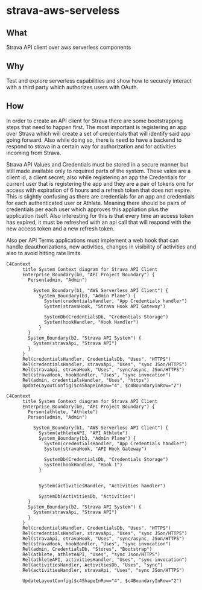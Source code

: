 # strava-aws-serveless

## What
Strava API client over aws serverless components

## Why

Test and explore serverless capabilities and show how to securely interact with a third party which authorizes users with OAuth.

## How

In order to create an API client for Strava there are some bootstrapping steps that need to happen first. The most important is registering an app over Strava which will create a set of credentials that will identify said app going forward. Also while doing so, there is need to have a backend to respond to strava in a certain way for authorization and for activities incoming from Strava.

Strava API Values and Credentials must be stored in a secure manner but still made available only to required parts of the system. These vales are a client id, a client secret; also while registering an app the Credentials for current user that is registering the app and they are a pair of tokens one for access with expiration of 6 hours and a refresh token that does not expire. This is slightly confusing as there are credentials for an app and credentials for each authenticated user or Athlete. Meaning there should be pairs of credentials per each user which approves this appliation plus the application itself. Also interesting for this is that every time an access token has expired, it must be refreshed with an api call that will respond with the new access token and a new refresh token.

Also per API Terms applications must implement a web hook that can handle deauthorizations, new activities, changes in visibility of activities and also to avoid hitting rate limits.


```mermaid
C4Context
      title System Context diagram for Strava API Client
      Enterprise_Boundary(b0, "API Project Boundary") {
        Person(admin, "Admin")

          System_Boundary(b1, "AWS Serverless API Client") {
            System_Boundary(b3, "Admin Plane") {
              System(credentialsHandler, "App Credentials handler")
              System(stravaHook, "Strava Hook API Gateway")
              
              SystemDb(CredentialsDb, "Credentials Storage")
              System(hookHandler, "Hook Handler")
            }
        }
        System_Boundary(b2, "Strava API System") {
          System(stravaApi, "Strava API")
        }
      }
      Rel(credentialsHandler, CredentialsDb, "Uses", "HTTPS")
      Rel(credentialsHandler, stravaApi, "Uses", "sync JSon/HTTPS")
      Rel(stravaApi, stravaHook, "Uses", "sync/async, JSon/HTTPS")
      Rel(stravaHook, hookHandler, "Uses", "sync invocation")
      Rel(admin, credentialsHandler, "Uses", "https")
      UpdateLayoutConfig($c4ShapeInRow="4", $c4BoundaryInRow="2")

```



```mermaid
C4Context
      title System Context diagram for Strava API Client
      Enterprise_Boundary(b0, "API Project Boundary") {
        Person(athlete, "Athlete")  
        Person(admin, "Admin")

          System_Boundary(b1, "AWS Serverless API Client") {
            System(athleteAPI, "API Athlete")
            System_Boundary(b3, "Admin Plane") {
              System(credentialsHandler, "App Credentials handler")
              System(stravaHook, "API Hook Gateway")
              
              SystemDb(CredentialsDb, "Credentials Storage")
              System(hookHandler, "Hook 1")
            }
            
            
            System(activitiesHandler, "Activities handler")
            
            SystemDb(ActivitiesDb, "Activities")
        }
        System_Boundary(b2, "Strava API System") {
          System(stravaApi, "Strava API")
        }
      }
      Rel(credentialsHandler, CredentialsDb, "Uses", "HTTPS")
      Rel(credentialsHandler, stravaApi, "Uses", "sync JSon/HTTPS")
      Rel(stravaApi, stravaHook, "Uses", "sync/async, JSon/HTTPS")
      Rel(stravaHook, hookHandler, "Uses", "sync invocation")
      Rel(admin, CredentialsDb, "Stores", "Bootstrap")
      Rel(athlete, athleteAPI, "Uses", "sync Json/HTTPS")
      Rel(athleteAPI, activitiesHandler, "Uses", "sync invocation")
      Rel(activitiesHandler, ActivitiesDb, "Uses", "sync")
      Rel(activitiesHandler, stravaApi, "Uses", "sync JSon/HTTPS")

      UpdateLayoutConfig($c4ShapeInRow="4", $c4BoundaryInRow="2")

```
